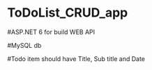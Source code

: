 # ToDoList_CRUD_app

#ASP.NET 6 for build WEB API

#MySQL db

#Todo item should have Title, Sub title and Date 
